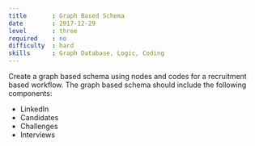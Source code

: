 ```yaml
---
title       : Graph Based Schema
date        : 2017-12-29
level       : three
required    : no
difficulty  : hard
skills      : Graph Database, Logic, Coding
---
```

Create a graph based schema using nodes and codes for a recruitment based workflow.
The graph based schema should include the following components:

- LinkedIn
- Candidates
- Challenges
- Interviews
